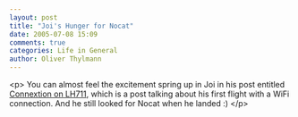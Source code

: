```yaml
---
layout: post
title: "Joi's Hunger for Nocat"
date: 2005-07-08 15:09
comments: true
categories: Life in General
author: Oliver Thylmann
---
```



&lt;p&gt;
You can almost feel the excitement spring up in Joi in his post entitled [Connextion on LH711](http://joi.ito.com/archives/2005/07/08/connextion_on_lh711.html), which is a post talking about his first flight with a WiFi connection. And he still looked for Nocat when he landed :)
&lt;/p&gt;



